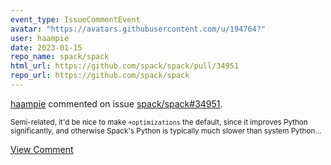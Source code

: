 ```yaml
---
event_type: IssueCommentEvent
avatar: "https://avatars.githubusercontent.com/u/194764?"
user: haampie
date: 2023-01-15
repo_name: spack/spack
html_url: https://github.com/spack/spack/pull/34951
repo_url: https://github.com/spack/spack
---
```


<a href='https://github.com/haampie' target='_blank'>haampie</a> commented on issue <a href='https://github.com/spack/spack/pull/34951' target='_blank'>spack/spack#34951</a>.

<small>Semi-related, it'd be nice to make `+optimizations` the default, since it improves Python significantly, and otherwise Spack's Python is typically much slower than system Python...</small>

<a href='https://github.com/spack/spack/pull/34951' target='_blank'>View Comment</a>